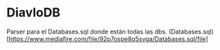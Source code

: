 # DiavloDB
Parser para el Databases.sql donde están todas las dbs.
(Databases.sql)[https://www.mediafire.com/file/92p7ospe8q5svga/Databases.sql/file]
